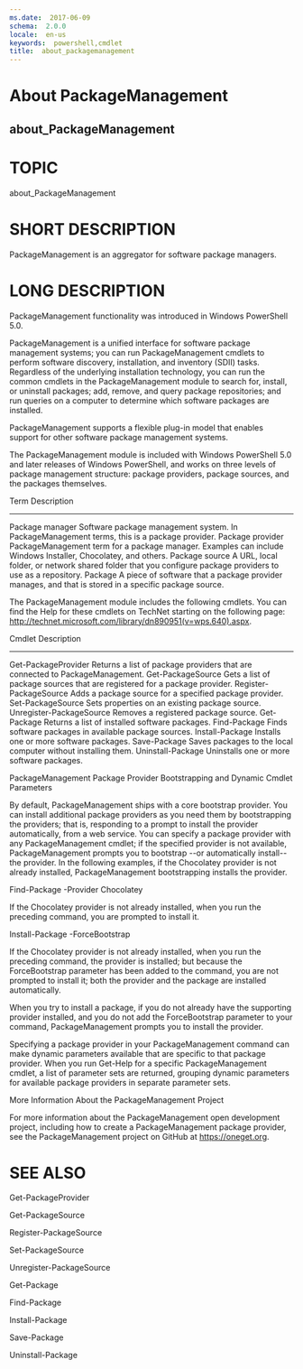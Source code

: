 ```yaml
---
ms.date:  2017-06-09
schema:  2.0.0
locale:  en-us
keywords:  powershell,cmdlet
title:  about_packagemanagement
---
```


# About PackageManagement
## about_PackageManagement
# TOPIC

about_PackageManagement

# SHORT DESCRIPTION

PackageManagement is an aggregator for software package managers.

# LONG DESCRIPTION

PackageManagement functionality was introduced in Windows PowerShell 5.0.

PackageManagement is a unified interface for software package management systems; you
can run PackageManagement cmdlets to perform software discovery, installation, and
inventory (SDII) tasks. Regardless of the underlying installation technology,
you can run the common cmdlets in the PackageManagement module to search for,
install, or uninstall packages; add, remove, and query package repositories; and
run queries on a computer to determine which software packages are installed.

PackageManagement supports a flexible plug-in model that enables support for other
software package management systems.

The PackageManagement module is included with Windows PowerShell 5.0 and later releases
of Windows PowerShell, and works on three levels of package management
structure:  package providers, package sources, and the packages themselves.

Term                  Description
----------            ------------------------------
Package manager       Software package management system. In
PackageManagement terms, this is a package provider.
Package provider      PackageManagement term for a package manager. Examples
can include Windows Installer, Chocolatey,
and others.
Package source        A URL, local folder, or network shared folder that
you configure package providers to use as a
repository.
Package               A piece of software that a package provider manages,
and that is stored in a specific package source.

The PackageManagement module includes the following cmdlets. You can find the
Help for these cmdlets on TechNet starting on the following page:
http://technet.microsoft.com/library/dn890951(v=wps.640).aspx.

Cmdlet                   Description
----------               ------------------------------
Get-PackageProvider      Returns a list of package providers that are
connected to PackageManagement.
Get-PackageSource        Gets a list of package sources that are
registered for a package provider.
Register-PackageSource   Adds a package source for a specified
package provider.
Set-PackageSource        Sets properties on an existing package
source.
Unregister-PackageSource Removes a registered package source.
Get-Package              Returns a list of installed software
packages.
Find-Package             Finds software packages in available
package sources.
Install-Package          Installs one or more software packages.
Save-Package             Saves packages to the local computer
without installing them.
Uninstall-Package        Uninstalls one or more software packages.

PackageManagement Package Provider Bootstrapping and Dynamic Cmdlet Parameters

By default, PackageManagement ships with a core bootstrap provider. You can install
additional package providers as you need them by bootstrapping the providers;
that is, responding to a prompt to install the provider automatically, from a
web service. You can specify a package provider with any PackageManagement cmdlet;
if the specified provider is not available, PackageManagement prompts you to bootstrap
--or automatically install--the provider. In the following examples, if the
Chocolatey provider is not already installed, PackageManagement bootstrapping installs
the provider.

Find-Package -Provider Chocolatey <PackageName>

If the Chocolatey provider is not already installed, when you run the
preceding command, you are prompted to install it.

Install-Package <Chocolatey package Name> -ForceBootstrap

If the Chocolatey provider is not already installed, when you run the
preceding command, the provider is installed; but because the ForceBootstrap
parameter has been added to the command, you are not prompted to install it;
both the provider and the package are installed automatically.

When you try to install a package, if you do not already have the supporting
provider installed, and you do not add the ForceBootstrap parameter to your
command, PackageManagement prompts you to install the provider.

Specifying a package provider in your PackageManagement command can make
dynamic parameters available that are specific to that package provider.
When you run Get-Help for a specific PackageManagement cmdlet, a list of
parameter sets are returned, grouping dynamic parameters for available
package providers in separate parameter sets.

More Information About the PackageManagement Project

For more information about the PackageManagement open development project,
including how to create a PackageManagement package provider, see the
PackageManagement project on GitHub at https://oneget.org.

# SEE ALSO

Get-PackageProvider

Get-PackageSource

Register-PackageSource

Set-PackageSource

Unregister-PackageSource

Get-Package

Find-Package

Install-Package

Save-Package

Uninstall-Package


